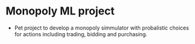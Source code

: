 # Monopoly ML project

- Pet project to develop a monopoly simmulator with probalistic choices for actions including trading, bidding and purchasing.

